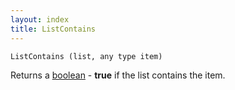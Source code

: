 ```yaml
---
layout: index
title: ListContains
---
```


    ListContains (list, any type item)

Returns a [boolean](../types/boolean.html) - **true** if the list contains the item.
